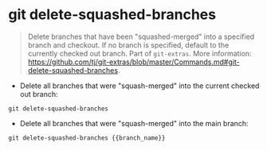 # git delete-squashed-branches

> Delete branches that have been "squashed-merged" into a specified branch and checkout. If no branch is specified, default to the currently checked out branch.
> Part of `git-extras`.
> More information: <https://github.com/tj/git-extras/blob/master/Commands.md#git-delete-squashed-branches>.

- Delete all branches that were "squash-merged" into the current checked out branch:

`git delete-squashed-branches`

- Delete all branches that were "squash-merged" into the main branch:

`git delete-squashed-branches {{branch_name}}`

